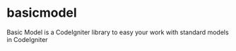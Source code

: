 basicmodel
==========

Basic Model is a CodeIgniter library to easy your work with standard models in CodeIgniter